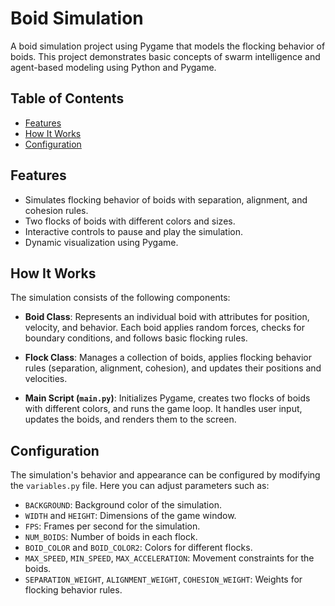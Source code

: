 # Boid Simulation

A boid simulation project using Pygame that models the flocking behavior of boids. This project demonstrates basic concepts of swarm intelligence and agent-based modeling using Python and Pygame.

## Table of Contents

- [Features](#features)
- [How It Works](#how-it-works)
- [Configuration](#configuration)

## Features

- Simulates flocking behavior of boids with separation, alignment, and cohesion rules.
- Two flocks of boids with different colors and sizes.
- Interactive controls to pause and play the simulation.
- Dynamic visualization using Pygame.


## How It Works

The simulation consists of the following components:

- **Boid Class**: Represents an individual boid with attributes for position, velocity, and behavior. Each boid applies random forces, checks for boundary conditions, and follows basic flocking rules.
  
- **Flock Class**: Manages a collection of boids, applies flocking behavior rules (separation, alignment, cohesion), and updates their positions and velocities.

- **Main Script (`main.py`)**: Initializes Pygame, creates two flocks of boids with different colors, and runs the game loop. It handles user input, updates the boids, and renders them to the screen.

## Configuration

The simulation's behavior and appearance can be configured by modifying the `variables.py` file. Here you can adjust parameters such as:

- `BACKGROUND`: Background color of the simulation.
- `WIDTH` and `HEIGHT`: Dimensions of the game window.
- `FPS`: Frames per second for the simulation.
- `NUM_BOIDS`: Number of boids in each flock.
- `BOID_COLOR` and `BOID_COLOR2`: Colors for different flocks.
- `MAX_SPEED`, `MIN_SPEED`, `MAX_ACCELERATION`: Movement constraints for the boids.
- `SEPARATION_WEIGHT`, `ALIGNMENT_WEIGHT`, `COHESION_WEIGHT`: Weights for flocking behavior rules.